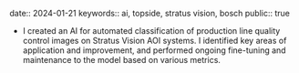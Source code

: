 date:: 2024-01-21
keywords:: ai, topside, stratus vision, bosch
public:: true

- I created an AI for automated classification of production line quality control images on Stratus Vision AOI systems. I identified key areas of application and improvement, and performed ongoing fine-tuning and maintenance to the model based on various metrics.